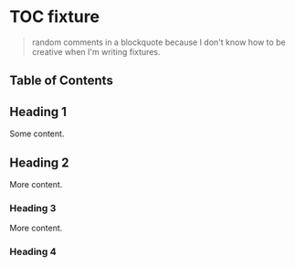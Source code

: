 # TOC fixture

> random comments in a blockquote because I don't know how to be creative when I'm writing fixtures.

## Table of Contents

<!-- toc -->

## Heading 1

Some content.

## Heading 2

More content.

### Heading 3

More content.

### Heading 4
